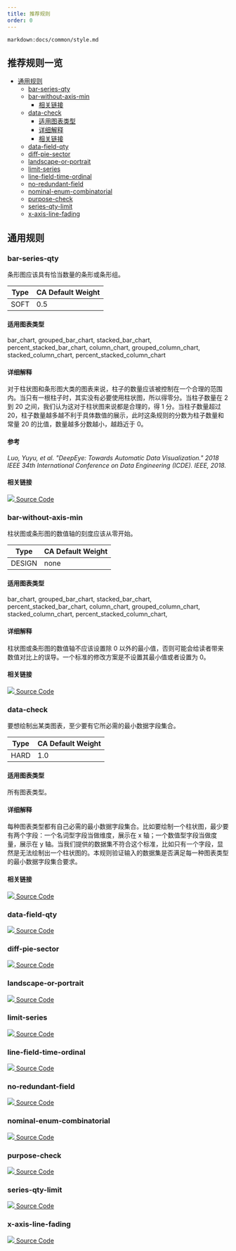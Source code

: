 ```yaml
---
title: 推荐规则
order: 0
---
```


`markdown:docs/common/style.md`

<!-- omit in toc -->
## 推荐规则一览

* [通用规则](#通用规则)
  * [bar-series-qty](#bar-series-qty)
  * [bar-without-axis-min](#bar-without-axis-min)
    * [相关链接](#相关链接)
  * [data-check](#data-check)
    * [适用图表类型](#适用图表类型)
    * [详细解释](#详细解释)
    * [相关链接](#相关链接-1)
  * [data-field-qty](#data-field-qty)
  * [diff-pie-sector](#diff-pie-sector)
  * [landscape-or-portrait](#landscape-or-portrait)
  * [limit-series](#limit-series)
  * [line-field-time-ordinal](#line-field-time-ordinal)
  * [no-redundant-field](#no-redundant-field)
  * [nominal-enum-combinatorial](#nominal-enum-combinatorial)
  * [purpose-check](#purpose-check)
  * [series-qty-limit](#series-qty-limit)
  * [x-axis-line-fading](#x-axis-line-fading)

## 通用规则

### bar-series-qty

条形图应该具有恰当数量的条形或条形组。

| Type | CA Default Weight |
| ---- | ----------------- |
| SOFT | 0.5               |

<!-- omit in toc -->
#### 适用图表类型

  bar\_chart,
  grouped\_bar\_chart,
  stacked\_bar\_chart,
  percent\_stacked\_bar\_chart,
  column\_chart,
  grouped\_column\_chart,
  stacked\_column\_chart,
  percent\_stacked\_column\_chart

<!-- omit in toc -->
#### 详细解释

对于柱状图和条形图大类的图表来说，柱子的数量应该被控制在一个合理的范围内。当只有一根柱子时，其实没有必要使用柱状图，所以得零分。当柱子数量在 2 到 20 之间，我们认为这对于柱状图来说都是合理的，得 1 分。当柱子数量超过 20，柱子数量越多越不利于具体数值的展示，此时这条规则的分数为柱子数量和常量 20 的比值，数量越多分数越小，越趋近于 0。

<!-- omit in toc -->
#### 参考

*Luo, Yuyu, et al. "DeepEye: Towards Automatic Data Visualization." 2018 IEEE 34th International Conference on Data Engineering (ICDE). IEEE, 2018.*

<!-- omit in toc -->
#### 相关链接

<a class="source-code-link" href="https://github.com/antvis/AVA/blob/master/packages/chart-advisor/src/ruler/rules/bar-series-qty.ts">
  <img class="icon-in-site" src="https://gw.alipayobjects.com/zos/antfincdn/3HPWNH%24t0/code.svg"> Source Code
</a>

<!-- ============================================================================== -->

### bar-without-axis-min

柱状图或条形图的数值轴的刻度应该从零开始。

| Type   | CA Default Weight |
| ------ | ----------------- |
| DESIGN | none              |

<!-- omit in toc -->
#### 适用图表类型

  bar\_chart,
  grouped\_bar\_chart,
  stacked\_bar\_chart,
  percent\_stacked\_bar\_chart,
  column\_chart,
  grouped\_column\_chart,
  stacked\_column\_chart,
  percent\_stacked\_column\_chart,

<!-- omit in toc -->
#### 详细解释

柱状图或条形图的数值轴不应该设置除 0 以外的最小值，否则可能会给读者带来数值对比上的误导。一个标准的修改方案是不设置其最小值或者设置为 0。

 <!-- omit in toc -->
#### 相关链接

<a class="source-code-link" href="https://github.com/antvis/AVA/blob/master/packages/chart-advisor/src/ruler/rules/bar-without-axis-min.ts">
  <img class="icon-in-site" src="https://gw.alipayobjects.com/zos/antfincdn/3HPWNH%24t0/code.svg"> Source Code
</a>

<!-- ============================================================================== -->

### data-check

要想绘制出某类图表，至少要有它所必需的最小数据字段集合。

| Type | CA Default Weight |
| ---- | ----------------- |
| HARD | 1.0               |

#### 适用图表类型

所有图表类型。

#### 详细解释

每种图表类型都有自己必需的最小数据字段集合。比如要绘制一个柱状图，最少要有两个字段：一个名词型字段当做维度，展示在 x 轴；一个数值型字段当做度量，展示在 y 轴。当我们提供的数据集不符合这个标准，比如只有一个字段，显然是无法绘制出一个柱状图的。本规则验证输入的数据集是否满足每一种图表类型的最小数据字段集合要求。

#### 相关链接

<a class="source-code-link" href="https://github.com/antvis/AVA/blob/master/packages/chart-advisor/src/ruler/rules/data-check.ts">
  <img class="icon-in-site" src="https://gw.alipayobjects.com/zos/antfincdn/3HPWNH%24t0/code.svg"> Source Code
</a>

<!-- ============================================================================== -->

### data-field-qty

<a class="source-code-link" href="https://github.com/antvis/AVA/blob/master/packages/chart-advisor/src/ruler/rules/data-field-qty.ts">
  <img class="icon-in-site" src="https://gw.alipayobjects.com/zos/antfincdn/3HPWNH%24t0/code.svg"> Source Code
</a>

### diff-pie-sector

<a class="source-code-link" href="https://github.com/antvis/AVA/blob/master/packages/chart-advisor/src/ruler/rules/diff-pie-sector.ts">
  <img class="icon-in-site" src="https://gw.alipayobjects.com/zos/antfincdn/3HPWNH%24t0/code.svg"> Source Code
</a>

### landscape-or-portrait

<a class="source-code-link" href="https://github.com/antvis/AVA/blob/master/packages/chart-advisor/src/ruler/rules/landscape-or-portrait.ts">
  <img class="icon-in-site" src="https://gw.alipayobjects.com/zos/antfincdn/3HPWNH%24t0/code.svg"> Source Code
</a>

### limit-series

<a class="source-code-link" href="https://github.com/antvis/AVA/blob/master/packages/chart-advisor/src/ruler/rules/limit-series.ts">
  <img class="icon-in-site" src="https://gw.alipayobjects.com/zos/antfincdn/3HPWNH%24t0/code.svg"> Source Code
</a>

### line-field-time-ordinal

<a class="source-code-link" href="https://github.com/antvis/AVA/blob/master/packages/chart-advisor/src/ruler/rules/line-field-time-ordinal.ts">
  <img class="icon-in-site" src="https://gw.alipayobjects.com/zos/antfincdn/3HPWNH%24t0/code.svg"> Source Code
</a>

### no-redundant-field

<a class="source-code-link" href="https://github.com/antvis/AVA/blob/master/packages/chart-advisor/src/ruler/rules/no-redundant-field.ts">
  <img class="icon-in-site" src="https://gw.alipayobjects.com/zos/antfincdn/3HPWNH%24t0/code.svg"> Source Code
</a>

### nominal-enum-combinatorial

<a class="source-code-link" href="https://github.com/antvis/AVA/blob/master/packages/chart-advisor/src/ruler/rules/nominal-enum-combinatorial.ts">
  <img class="icon-in-site" src="https://gw.alipayobjects.com/zos/antfincdn/3HPWNH%24t0/code.svg"> Source Code
</a>

### purpose-check

<a class="source-code-link" href="https://github.com/antvis/AVA/blob/master/packages/chart-advisor/src/ruler/rules/purpose-check.ts">
  <img class="icon-in-site" src="https://gw.alipayobjects.com/zos/antfincdn/3HPWNH%24t0/code.svg"> Source Code
</a>

### series-qty-limit

<a class="source-code-link" href="https://github.com/antvis/AVA/blob/master/packages/chart-advisor/src/ruler/rules/series-qty-limit.ts">
  <img class="icon-in-site" src="https://gw.alipayobjects.com/zos/antfincdn/3HPWNH%24t0/code.svg"> Source Code
</a>

### x-axis-line-fading

<a class="source-code-link" href="https://github.com/antvis/AVA/blob/master/packages/chart-advisor/src/ruler/rules/x-axis-line-fading.ts">
  <img class="icon-in-site" src="https://gw.alipayobjects.com/zos/antfincdn/3HPWNH%24t0/code.svg"> Source Code
</a>
